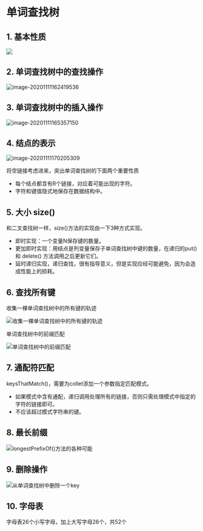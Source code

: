 # 单词查找树

## 1. 基本性质

<img src="单词查找树/image-20201111161436469.png" style="zoom:100%;" />

## 2. 单词查找树中的查找操作

![image-20201111162419536](单词查找树/image-20201111162419536.png)

## 3. 单词查找树中的插入操作

![image-20201111165357150](单词查找树/image-20201111165357150.png)

## 4. 结点的表示

![image-20201111170205309](单词查找树/image-20201111170205309.png)

将空链接考虑进来，突出单词查找树的下面两个重要性质

* 每个结点都含有R个链接，对应着可能出现的字符。
* 字符和键值隐式地保存在数据结构中。

## 5. 大小 size()

和二叉查找树一样，size()方法的实现由一下3种方式实现。

* 即时实现：一个变量N保存键的数量。
* 更加即时实现：用结点是列变量保存子单词查找树中键的数量，在递归的put() 和 delete() 方法调用之后更新它们。
* 延时递归实现，递归查找，很有指导意义，但是实现应经可能避免，因为会造成性能上的损耗。

## 6. 查找所有键

收集一棵单词查找树中的所有键的轨迹

![收集一棵单词查找树中的所有键的轨迹](单词查找树/image-20201111181037313.png)



单词查找树中的前缀匹配

![单词查找树中的前缀匹配](单词查找树/image-20201111181132496.png)



## 7. 通配符匹配

keysThatMatch()，需要为collet添加一个参数指定匹配模式。

* 如果模式中含有通配，递归调用处理所有的链接，否则只需处理模式中指定的字符的链接即可。
* 不应该超过模式字符串的键。

## 8. 最长前缀



![longestPrefixOf()方法的各种可能](单词查找树/image-20201112174054749.png)



## 9. 删除操作

![从单词查找树中删除一个key](单词查找树/image-20201112174630340.png)

 

## 10. 字母表

字母表26个小写字母，加上大写字母26个，共52个









































